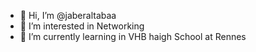 - 👋 Hi, I’m @jaberaltabaa
- 👀 I’m interested in Networking
- 🌱 I’m currently learning in VHB haigh School at Rennes 
